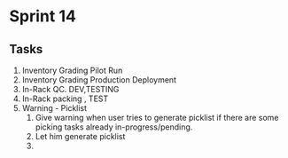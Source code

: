 # Sprint 14
## Tasks
1. Inventory Grading Pilot Run
2. Inventory Grading Production Deployment
3. In-Rack QC. DEV,TESTING
4. In-Rack packing , TEST
5. Warning - Picklist
	1. Give warning when user tries to generate picklist if there are some picking tasks already in-progress/pending. 
	2. Let him generate picklist 
	3. 

<!--stackedit_data:
eyJoaXN0b3J5IjpbLTYyMzI3NzQwMCwtNzY5MzIzNDYwLC0yMD
g4NzQ2NjEyXX0=
-->
